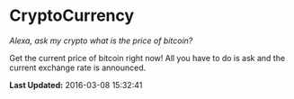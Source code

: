 # CryptoCurrency
*Alexa, ask my crypto what is the price of bitcoin?*

Get the current price of bitcoin right now! All you have to do is ask and the current exchange rate is announced.

**Last Updated:** 2016-03-08 15:32:41